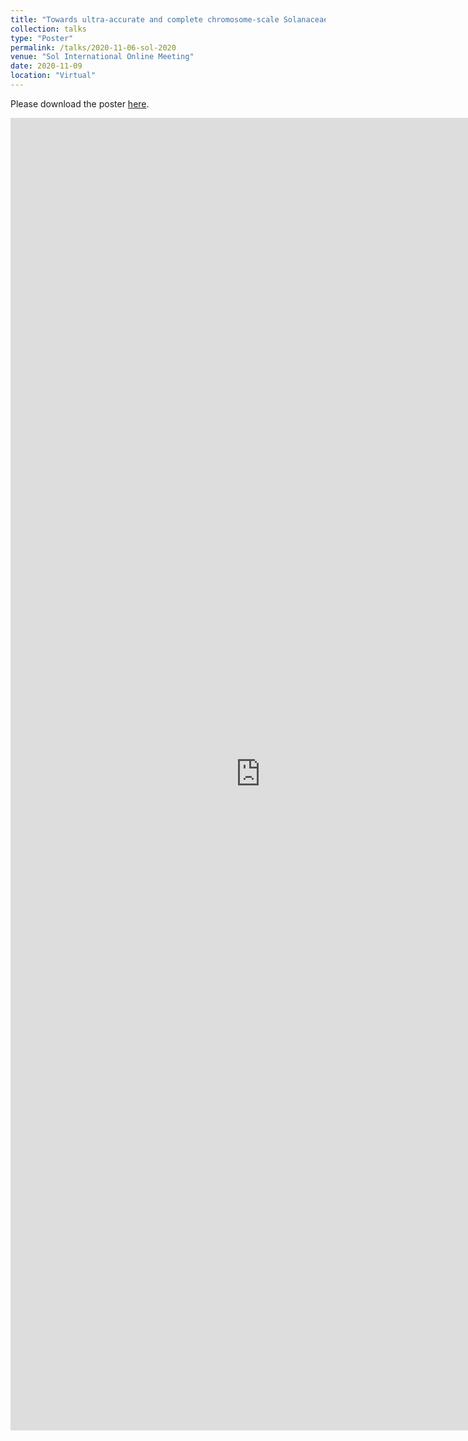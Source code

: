 ```yaml
---
title: "Towards ultra-accurate and complete chromosome-scale Solanaceae reference genomes"
collection: talks
type: "Poster"
permalink: /talks/2020-11-06-sol-2020
venue: "Sol International Online Meeting"
date: 2020-11-09
location: "Virtual"
---
```


Please download the poster [here](https://michaelalonge.com/files/sol_2020.pdf).


<embed src="https://michaelalonge.com/files/sol_2020.pdf" width="800px" height="2100px" />
